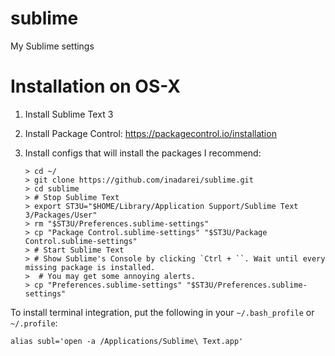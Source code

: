 # sublime
My Sublime settings

# Installation on OS-X

1. Install Sublime Text 3
1. Install Package Control: https://packagecontrol.io/installation
1. Install configs that will install the packages I recommend:

    ```console
    > cd ~/
    > git clone https://github.com/inadarei/sublime.git
    > cd sublime
    > # Stop Sublime Text
    > export ST3U="$HOME/Library/Application Support/Sublime Text 3/Packages/User"
    > rm "$ST3U/Preferences.sublime-settings"
    > cp "Package Control.sublime-settings" "$ST3U/Package Control.sublime-settings"  
    > # Start Sublime Text
    > # Show Sublime's Console by clicking `Ctrl + ``. Wait until every missing package is installed. 
    >  # You may get some annoying alerts. 
    > cp "Preferences.sublime-settings" "$ST3U/Preferences.sublime-settings"

    ```

To install terminal integration, put the following in your `~/.bash_profile` or `~/.profile`:

```
alias subl='open -a /Applications/Sublime\ Text.app'
```
